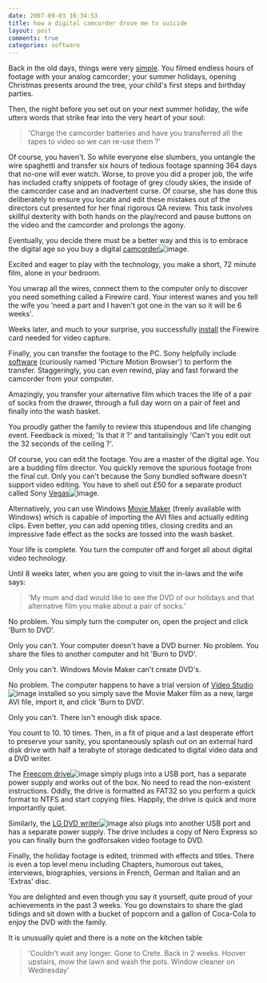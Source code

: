 ```yaml
---
date: 2007-09-03 16:34:53
title: how a digital camcorder drove me to suicide
layout: post
comments: true
categories: software
---
```

Back in the old days, things were very
[simple](http://www.nbrightside.com/blog/2006/09/03/a-short-history-of-digital-photography/).
You filmed endless hours of footage with your analog camcorder; your
summer holidays, opening Christmas presents around the tree, your
child's first steps and birthday parties.

Then, the night before you set out on your next summer holiday, the wife
utters words that strike fear into the very heart of your soul:

> 'Charge the camcorder batteries and have you transferred all the tapes
> to video so we can re-use them ?'

Of course, you haven't. So while everyone else slumbers, you untangle
the wire spaghetti and transfer six hours of tedious footage spanning
364 days that no-one will ever watch.
Worse, to prove you did a proper job, the wife has included crafty
snippets of footage of grey cloudy skies, the inside of the camcorder
case and an inadvertent curse. Of course, she has done this deliberately
to ensure you locate and edit these mistakes out of the directors cut
presented for her final rigorous QA review. This task involves skillful
dexterity with both hands on the play/record and pause buttons on the
video and the camcorder and prolongs the agony.

Eventually, you decide there must be a better way and this is to embrace
the digital age so you buy a digital
[camcorder](http://www.amazon.co.uk/gp/redirect.html?ie=UTF8&location=http://www.amazon.co.uk/Sony-DCR-HC45-Handycam-Camcorder-screen/dp/B000MK3XVQ?ie=UTF8&s=electronics&qid=1188806427&sr=1-7&tag=paradiso&linkCode=ur2&camp=1634&creative=6738)![image](http://www.assoc-amazon.co.uk/e/ir?t=paradiso&l=ur2&o=2).

Excited and eager to play with the technology, you make a short, 72
minute film, alone in your bedroom.

You unwrap all the wires, connect them to the computer only to discover
you need something called a Firewire card. Your interest wanes and you
tell the wife you 'need a part and I haven't got one in the van so it
will be 6 weeks'.

Weeks later, and much to your surprise, you successfully
[install](http://www.nbrightside.com/blog/2007/05/30/pass-the-anti-static-wrist-strap/)
the Firewire card needed for video capture.

Finally, you can transfer the footage to the PC. Sony helpfully include
[software](http://support.sony-europe.com/dime/downloads/swupdate/update.asp?l=en&f=PMB_v20xx)
(curiously named 'Picture Motion Browser') to perform the transfer.
Staggeringly, you can even rewind, play and fast forward the camcorder
from your computer.

Amazingly, you transfer your alternative film which traces the life of a
pair of socks from the drawer, through a full day worn on a pair of feet
and finally into the wash basket.

You proudly gather the family to review this stupendous and life
changing event. Feedback is mixed; 'Is that it ?' and tantalisingly
'Can't you edit out the 32 seconds of the ceiling ?'.

Of course, you can edit the footage. You are a master of the digital
age. You are a budding film director. You quickly remove the spurious
footage from the final cut. Only you can't because the Sony bundled
software doesn't support video editing. You have to shell out &pound;50 for a
separate product called Sony
[Vegas](http://www.amazon.co.uk/gp/redirect.html?ie=UTF8&location=http://www.amazon.co.uk/Sony-Vegas-Movie-Studio-Platinum/dp/B000FTRZNG?ie=UTF8&s=software&qid=1188804870&sr=8-1&tag=paradiso&linkCode=ur2&camp=1634&creative=6738)![image](http://www.assoc-amazon.co.uk/e/ir?t=paradiso&l=ur2&o=2).

Alternatively, you can use Windows
[Movie Maker](http://www.microsoft.com/windowsxp/downloads/updates/moviemaker2.mspx)
(freely available with Windows) which is capable of importing the AVI
files and actually editing clips. Even better, you can add opening
titles, closing credits and an impressive fade effect as the socks are
tossed into the wash basket.

Your life is complete. You turn the computer off and forget all about
digital video technology.

Until 8 weeks later, when you are going to visit the in-laws and the
wife says:

> 'My mum and dad would like to see the DVD of our holidays and that
> alternative film you make about a pair of socks.'

No problem. You simply turn the computer on, open the project and click
'Burn to DVD'.

Only you can't. Your computer doesn't have a DVD burner. No problem. You
share the files to another computer and hit 'Burn to DVD'.

Only you can't. Windows Movie Maker can't create DVD's.

No problem. The computer happens to have a trial version of
[Video Studio](http://www.amazon.co.uk/gp/redirect.html?ie=UTF8&location=http://www.amazon.co.uk/Corel-VideoStudio-11/dp/B000P5ZHZ8?ie=UTF8&s=software&qid=1188805595&sr=1-2&tag=paradiso&linkCode=ur2&camp=1634&creative=6738)![image](http://www.assoc-amazon.co.uk/e/ir?t=paradiso&l=ur2&o=2)
installed so you simply save the Movie Maker film as a new, large AVI
file, import it, and click 'Burn to DVD'.

Only you can't. There isn't enough disk space.

You count to 10. 10 times. Then, in a fit of pique and a last desperate
effort to preserve your sanity, you spontaneously splash out on an
external hard disk drive with half a terabyte of storage dedicated to
digital video data and a DVD writer.

The
[Freecom drive](http://www.amazon.co.uk/gp/redirect.html?ie=UTF8&location=http://www.amazon.co.uk/Freecom-Classic-500GB-External-Black/dp/B000UVRA34?ie=UTF8&s=electronics&qid=1188807017&sr=1-2&tag=paradiso&linkCode=ur2&camp=1634&creative=6738)![image](http://www.assoc-amazon.co.uk/e/ir?t=paradiso&l=ur2&o=2)
simply plugs into a USB port, has a separate power supply and works out
of the box. No need to read the non-existent instructions. Oddly, the
drive is formatted as FAT32 so you perform a quick format to NTFS and
start copying files. Happily, the drive is quick and more importantly
quiet.

Similarly, the
[LG DVD writer](http://www.amazon.co.uk/gp/redirect.html?ie=UTF8&location=http://www.amazon.co.uk/LG-GSA-E40L-External-Writer-Lightscribe/dp/B000Q7BHZO?ie=UTF8&s=electronics&qid=1188807193&sr=1-7&tag=paradiso&linkCode=ur2&camp=1634&creative=6738)![image](http://www.assoc-amazon.co.uk/e/ir?t=paradiso&l=ur2&o=2)
also plugs into another USB port and has a separate power supply. The
drive includes a copy of Nero Express so you can finally burn the
godforsaken video footage to DVD.

Finally, the holiday footage is edited, trimmed with effects and titles.
There is even a top level menu including Chapters, humorous out takes,
interviews, biographies, versions in French, German and Italian and an
'Extras' disc.

You are delighted and even though you say it yourself, quite proud of
your achievements in the past 3 weeks. You go downstairs to share the
glad tidings and sit down with a bucket of popcorn and a gallon of
Coca-Cola to enjoy the DVD with the family.

It is unusually quiet and there is a note on the kitchen table

> 'Couldn't wait any longer. Gone to Crete. Back in 2 weeks. Hoover
> upstairs, mow the lawn and wash the pots. Window cleaner on Wednesday'
